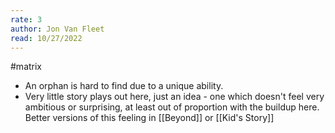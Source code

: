 ```yaml
---
rate: 3
author: Jon Van Fleet
read: 10/27/2022
---
```


#matrix 

- An orphan is hard to find due to a unique ability.
- Very little story plays out here, just an idea - one which doesn't feel very ambitious or surprising, at least out of proportion with the buildup here. Better versions of this feeling in [[Beyond]] or [[Kid's Story]]